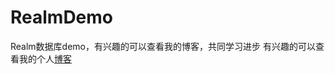 # RealmDemo
Realm数据库demo，有兴趣的可以查看我的博客，共同学习进步
有兴趣的可以查看我的个人[博客](https://blog.csdn.net/weixin_42580207/article/details/95942194)
